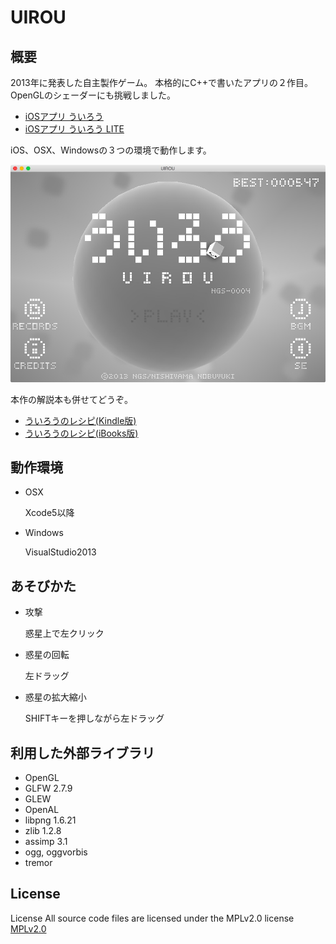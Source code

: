 # UIROU

## 概要
2013年に発表した自主製作ゲーム。 本格的にC++で書いたアプリの２作目。OpenGLのシェーダーにも挑戦しました。

+ [iOSアプリ ういろう](https://appsto.re/i6F42Ft)
+ [iOSアプリ ういろう LITE](https://appsto.re/i6F43xJ)

iOS、OSX、Windowsの３つの環境で動作します。

![スクリーンショット](screen_shot.jpg "タイトル画面")

本作の解説本も併せてどうぞ。

+ [ういろうのレシピ(Kindle版)](http://goo.gl/AwzpPB)
+ [ういろうのレシピ(iBooks版)](https://itun.es/jp/GrM_U.l)


## 動作環境
+ OSX

  Xcode5以降

+ Windows

  VisualStudio2013


## あそびかた
- 攻撃

	惑星上で左クリック

- 惑星の回転

	左ドラッグ

- 惑星の拡大縮小

	SHIFTキーを押しながら左ドラッグ

## 利用した外部ライブラリ
+ OpenGL
+ GLFW 2.7.9
+ GLEW
+ OpenAL
+ libpng 1.6.21
+ zlib 1.2.8
+ assimp 3.1
+ ogg, oggvorbis
+ tremor

## License
License All source code files are licensed under the MPLv2.0 license
[MPLv2.0](https://www.mozilla.org/MPL/2.0/)
